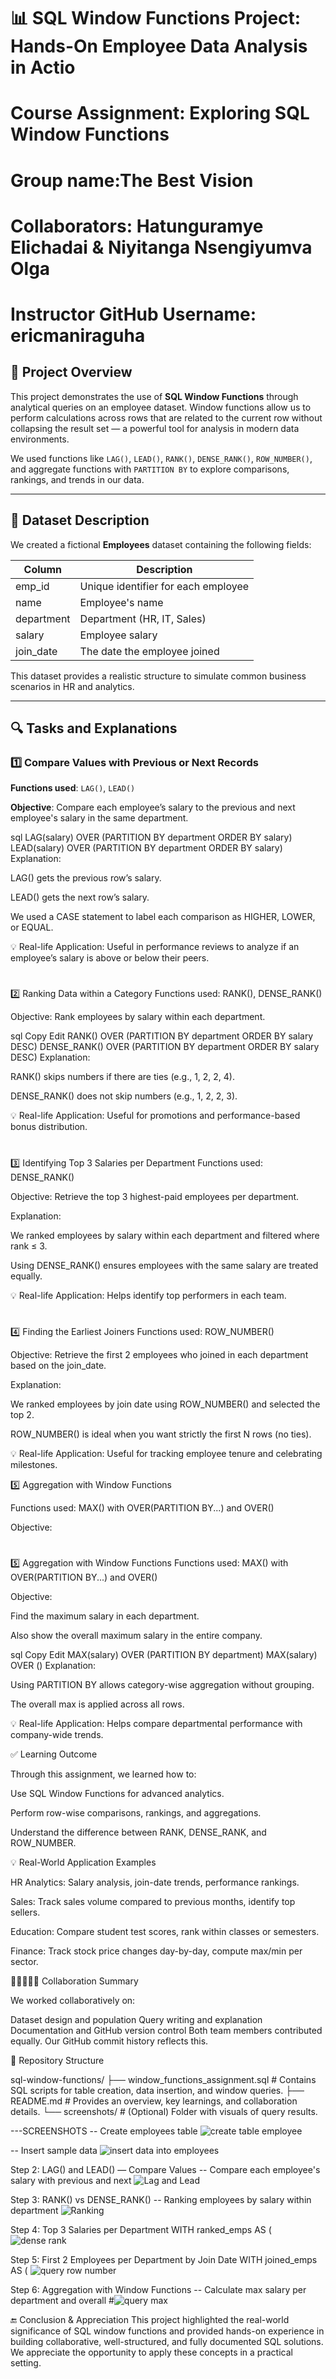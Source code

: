 # 📊 SQL Window Functions Project: Hands-On Employee Data Analysis in Actio

# Course Assignment: Exploring SQL Window Functions
# Group name:The Best Vision
# Collaborators: Hatunguramye Elichadai & Niyitanga Nsengiyumva Olga
# Instructor GitHub Username: ericmaniraguha


## 📘 Project Overview

This project demonstrates the use of **SQL Window Functions** through analytical queries on an employee dataset. Window functions allow us to perform calculations across rows that are related to the current row without collapsing the result set — a powerful tool for analysis in modern data environments.

We used functions like `LAG()`, `LEAD()`, `RANK()`, `DENSE_RANK()`, `ROW_NUMBER()`, and aggregate functions with `PARTITION BY` to explore comparisons, rankings, and trends in our data.

---

## 📁 Dataset Description

We created a fictional **Employees** dataset containing the following fields:

| Column     | Description                    |
|------------|--------------------------------|
| emp_id     | Unique identifier for each employee |
| name       | Employee's name                |
| department | Department (HR, IT, Sales)     |
| salary     | Employee salary                |
| join_date  | The date the employee joined   |

This dataset provides a realistic structure to simulate common business scenarios in HR and analytics.

---

## 🔍 Tasks and Explanations

### 1️⃣ Compare Values with Previous or Next Records

**Functions used**: `LAG()`, `LEAD()`

**Objective**: Compare each employee’s salary to the previous and next employee's salary in the same department.

sql
LAG(salary) OVER (PARTITION BY department ORDER BY salary)
LEAD(salary) OVER (PARTITION BY department ORDER BY salary)
Explanation:

LAG() gets the previous row’s salary.

LEAD() gets the next row’s salary.

We used a CASE statement to label each comparison as HIGHER, LOWER, or EQUAL.

💡 Real-life Application: Useful in performance reviews to analyze if an employee’s salary is above or below their peers.
#

2️⃣ Ranking Data within a Category
Functions used: RANK(), DENSE_RANK()

Objective: Rank employees by salary within each department.

sql
Copy
Edit
RANK() OVER (PARTITION BY department ORDER BY salary DESC)
DENSE_RANK() OVER (PARTITION BY department ORDER BY salary DESC)
Explanation:

RANK() skips numbers if there are ties (e.g., 1, 2, 2, 4).

DENSE_RANK() does not skip numbers (e.g., 1, 2, 2, 3).

💡 Real-life Application: Useful for promotions and performance-based bonus distribution.
#

3️⃣ Identifying Top 3 Salaries per Department
Functions used: DENSE_RANK()

Objective: Retrieve the top 3 highest-paid employees per department.

Explanation:

We ranked employees by salary within each department and filtered where rank ≤ 3.

Using DENSE_RANK() ensures employees with the same salary are treated equally.

💡 Real-life Application: Helps identify top performers in each team.
#

4️⃣ Finding the Earliest Joiners
Functions used: ROW_NUMBER()

Objective: Retrieve the first 2 employees who joined in each department based on the join_date.

Explanation:

We ranked employees by join date using ROW_NUMBER() and selected the top 2.

ROW_NUMBER() is ideal when you want strictly the first N rows (no ties).

💡 Real-life Application: Useful for tracking employee tenure and celebrating milestones.



 5️⃣ Aggregation with Window Functions

Functions used: MAX() with OVER(PARTITION BY...) and OVER()

Objective:
#

5️⃣ Aggregation with Window Functions
Functions used: MAX() with OVER(PARTITION BY...) and OVER()

Objective:

Find the maximum salary in each department.

Also show the overall maximum salary in the entire company.

sql
Copy
Edit
MAX(salary) OVER (PARTITION BY department)
MAX(salary) OVER ()
Explanation:

Using PARTITION BY allows category-wise aggregation without grouping.

The overall max is applied across all rows.

💡 Real-life Application: Helps compare departmental performance with company-wide trends.





 ✅ Learning Outcome

Through this assignment, we learned how to:

Use SQL Window Functions for advanced analytics.

Perform row-wise comparisons, rankings, and aggregations.

Understand the difference between RANK, DENSE_RANK, and ROW_NUMBER.

 💡 Real-World Application Examples

HR Analytics: Salary analysis, join-date trends, performance rankings.

Sales: Track sales volume compared to previous months, identify top sellers.

Education: Compare student test scores, rank within classes or semesters.

Finance: Track stock price changes day-by-day, compute max/min per sector.

 🧑🏽‍🤝‍🧑🏽 Collaboration Summary

We worked collaboratively on:

Dataset design and population
Query writing and explanation
Documentation and GitHub version control
Both team members contributed equally. Our GitHub commit history reflects this.

  🔗 Repository Structure

sql-window-functions/
├── window_functions_assignment.sql   # Contains SQL scripts for table creation, data insertion, and window queries.
├── README.md                           # Provides an overview, key learnings, and collaboration details.
└── screenshots/                        # (Optional) Folder with visuals of query results.

---SCREENSHOTS
-- Create employees table
![create table employee](https://github.com/user-attachments/assets/d38137b2-2cd5-490d-aa63-bed5e7df2ef6)

-- Insert sample data
![insert data into employees](https://github.com/user-attachments/assets/daf69039-d796-459b-ac1b-e23808e7e968)

Step 2: LAG() and LEAD() — Compare Values
-- Compare each employee's salary with previous and next
![Lag and Lead ](https://github.com/user-attachments/assets/15632215-e892-4b99-8193-25800b3a4a3b)

Step 3: RANK() vs DENSE_RANK()
-- Ranking employees by salary within department
![Ranking](https://github.com/user-attachments/assets/0311e9c4-f24c-447b-a86b-cf67d388f238)

Step 4: Top 3 Salaries per Department
WITH ranked_emps AS (
![dense rank](https://github.com/user-attachments/assets/bf0c8550-afff-43dd-b12e-1a2d3486397c)

Step 5: First 2 Employees per Department by Join Date
WITH joined_emps AS (
![query row number](https://github.com/user-attachments/assets/ea2717ba-a834-4d77-a4fd-0502e4ad7a4f)

Step 6: Aggregation with Window Functions
-- Calculate max salary per department and overall
#![query max](https://github.com/user-attachments/assets/422793d1-47f3-4603-aea5-684ce8b7b5c1)

🔚 Conclusion & Appreciation
This project highlighted the real-world significance of SQL window functions and provided hands-on experience in building collaborative, well-structured, and fully documented SQL solutions.
We appreciate the opportunity to apply these concepts in a practical setting.






